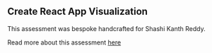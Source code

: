 ## Create React App Visualization

This assessment was bespoke handcrafted for Shashi Kanth Reddy.

Read more about this assessment [here](https://react.eogresources.com)
